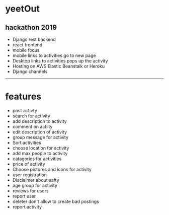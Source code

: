 # yeetOut
hackathon 2019
---------------------------------------------------------------------------
* Django rest backend
* react frontend
* mobile focus
* mobile links to activities go to new page
* Desktop links to activities pops up the activity
* Hosting on AWS Elastic Beanstalk or Heroku
* Django channels
----------------------------------------------------------------------------
# features
* post activty
* search for activity
* add description to activity
* comment on actiity
* edit description of activity
* group message for activity
* Sort activities
* choose location for activity
* add max people to activity
* catagories for activities
* price of activity
* Choose pictures and icons for activity
* user registration 
* Disclaimer about safty
* age group for activity
* reviews for users
* report user
* delete/ don't allow to create bad postings
* report activity
